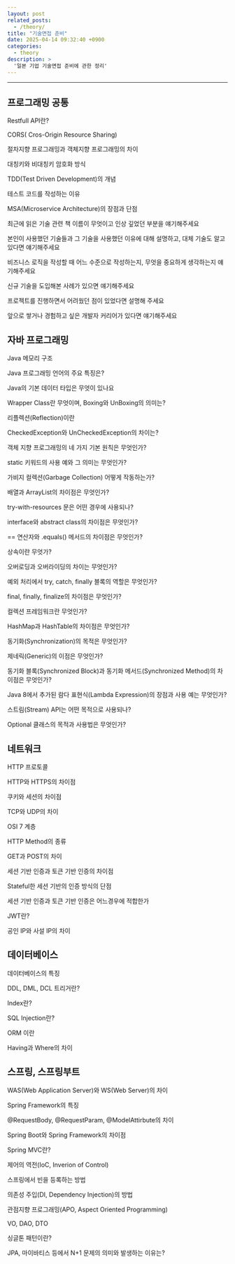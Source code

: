 ```yaml
---
layout: post
related_posts:
  - /theory/
title: "기술면접 준비"
date: 2025-04-14 09:32:40 +0900
categories:
  - theory
description: >
  '일본 기업 기술면접 준비에 관한 정리'
---
```

<hr>

## 프로그래밍 공통

Restfull API란?

CORS( Cros-Origin Resource Sharing)

절차지향 프로그래밍과 객체지향 프로그래밍의 차이

대칭키와 비대칭키 암호화 방식

TDD(Test Driven Development)의 개념

테스트 코드를 작성하는 이유

MSA(Microservice Architecture)의 장점과 단점

최근에 읽은 기술 관련 책 이름이 무엇이고 인상 깊었던 부분을 얘기해주세요

본인이 사용했던 기술들과 그 기술을 사용했던 이유에 대해 설명하고, 대체 기술도 알고 있다면 얘기해주세요

비즈니스 로직을 작성할 때 어느 수준으로 작성하는지, 무엇을 중요하게 생각하는지 얘기해주세요

신규 기술을 도입해본 사례가 있으면 얘기해주세요

프로젝트를 진행하면서 어려웠던 점이 있었다면 설명해 주세요

앞으로 쌓거나 경험하고 싶은 개발자 커리어가 있다면 얘기해주세요


## 자바 프로그래밍
 Java 메모리 구조

 Java 프로그래밍 언어의 주요 특징은?

 Java의 기본 데이터 타입은 무엇이 있나요

 Wrapper Class란 무엇이며, Boxing와 UnBoxing의 의미는?
 
 리플렉션(Reflection)이란
 
 CheckedException와 UnCheckedException의 차이는?
 
 객체 지향 프로그래밍의 네 가지 기본 원칙은 무엇인가?
 
 static 키워드의 사용 예와 그 의미는 무엇인가?
 
 가비지 컬렉션(Garbage Collection) 어떻게 작동하는가?
 
 배열과 ArrayList의 차이점은 무엇인가?
 
 try-with-resources 문은 어떤 경우에 사용되나?
 
 interface와 abstract class의 차이점은 무엇인가?
 
 == 연산자와 .equals() 메서드의 차이점은 무엇인가?
 
 상속이란 무엇가?
 
 오버로딩과 오버라이딩의 차이는 무엇인가?
 
 예외 처리에서 try, catch, finally 블록의 역할은 무엇인가?
 
 final, finally, finalize의 차이점은 무엇인가?
 
 컬렉션 프레임워크란 무엇인가?
 
 HashMap과 HashTable의 차이점은 무엇인가?
 
 동기화(Synchronization)의 목적은 무엇인가?
 
 제네릭(Generic)의 이점은 무엇인가?
 
 동기화 블록(Synchronized Block)과 동기화 메서드(Synchronized Method)의 차이점은 무엇인가?
 
 Java 8에서 추가된 람다 표현식(Lambda Expression)의 장점과 사용 예는 무엇인가?
 
 스트림(Stream) API는 어떤 목적으로 사용되나?
 
 Optional 클래스의 목적과 사용법은 무엇인가?


## 네트워크
 HTTP 프로토콜
 
 HTTP와 HTTPS의 차이점
 
 쿠키와 세션의 차이점
 
 TCP와 UDP의 차이
 
 OSI 7 계층
 
 HTTP Method의 종류
 
 GET과 POST의 차이
 
 세션 기반 인증과 토큰 기반 인증의 차이점
 
 Stateful한 세션 기반의 인증 방식의 단점
 
 세션 기반 인증과 토큰 기반 인증은 어느경우에 적합한가
 
 JWT란?
 
 공인 IP와 사설 IP의 차이


## 데이터베이스
 데이터베이스의 특징
 
 DDL, DML, DCL
 트리거란?

 Index란?
 
 SQL Injection란?

 ORM 이란

 Having과 Where의 차이


## 스프링, 스프링부트
 WAS(Web Application Server)와 WS(Web Server)의 차이
 
 Spring Framework의 특징
 
 @RequestBody, @RequestParam, @ModelAttirbute의 차이
 
 Spring Boot와 Spring Framework의 차이점
 
 Spring MVC란?
 
 제어의 역전(IoC, Inverion of Control)
 
 스프링에서 빈을 등록하는 방법
 
 의존성 주입(DI, Dependency Injection)의 방법
 
 관점지향 프로그래밍(APO, Aspect Oriented Programming)
 
 VO, DAO, DTO
 
 싱글톤 패턴이란?
 
 JPA, 마이바티스 등에서 N+1 문제의 의미와 발생하는 이유는?